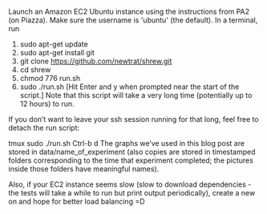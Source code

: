 Launch an Amazon EC2 Ubuntu instance using the instructions from PA2 (on Piazza).  Make sure the username is 'ubuntu' (the default).
In a terminal, run
1. sudo apt-get update
2. sudo apt-get install git
3. git clone https://github.com/newtrat/shrew.git
4. cd shrew
5. chmod 776 run.sh
6. sudo ./run.sh [Hit Enter and y when prompted near the start of the script.]
Note that this script will take a very long time (potentially up to 12 hours) to run.

If you don’t want to leave your ssh session running for that long, feel free to detach the run script:

tmux
sudo ./run.sh
Ctrl-b d
The graphs we’ve used in this blog post are stored in data/name_of_experiment (also copies are stored in timestamped folders corresponding to the time that experiment completed; the pictures inside those folders have meaningful names).

Also, if your EC2 instance seems slow (slow to download dependencies - the tests will take a while to run but print output periodically), create a new on and hope for better load balancing =D
